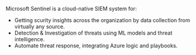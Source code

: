 Microsoft Sentinel is a cloud-native SIEM system for:
* Getting scurity insights across the organization by data collection from virtually any source.
* Detection & Investigation of threats using ML models and threat intelligence.
* Automate threat response, integrating Azure logic and playbooks.

